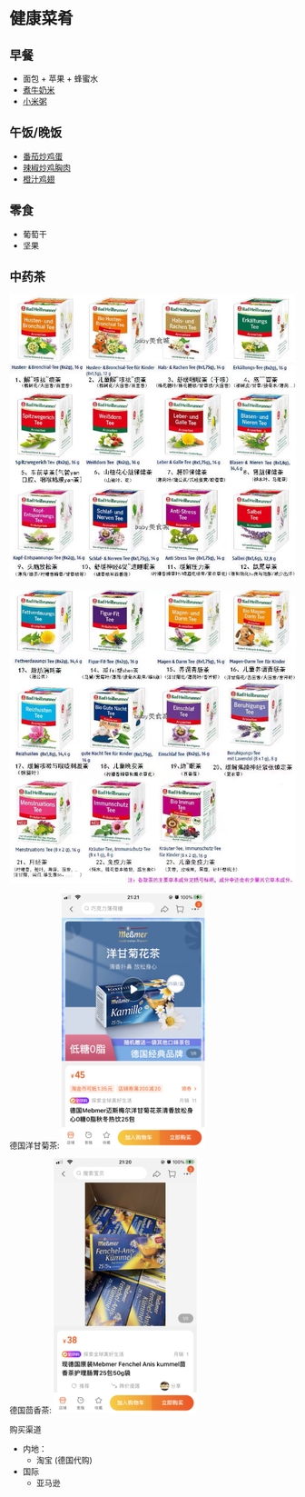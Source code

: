 # 健康菜肴

## 早餐
- 面包 + 苹果 + 蜂蜜水
- [煮牛奶米](https://www.xiachufang.com/recipe/106939425/)
- [小米粥](https://www.xiachufang.com/recipe/106183035/)

## 午饭/晚饭
- [番茄炒鸡蛋](https://lanfanapp.com/recipe/2039/)
- [辣椒炒鸡胸肉](https://www.xiachufang.com/recipe/106941639/)
- [橙汁鸡翅](https://www.xiachufang.com/recipe/106966563/)

## 零食
- 葡萄干
- 坚果

## 中药茶
![](https://raw.githubusercontent.com/Xiang-Family/zuxun/main/img/tee1.jpg)

![](https://github.com/Xiang-Family/zuxun/blob/main/img/tee2.jpg?raw=true)

德国洋甘菊茶: <img src="https://github.com/Xiang-Family/zuxun/blob/main/img/yangganjucha.png?raw=true" width=50%></img>

德国茴香茶: <img src="https://github.com/Xiang-Family/zuxun/blob/main/img/huixiangcha.png?raw=true" width=50%></img>


购买渠道

- 内地：
    - 淘宝 (德国代购)
- 国际
    - 亚马逊